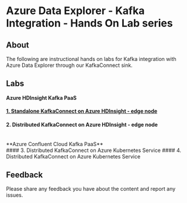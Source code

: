 # Azure Data Explorer - Kafka Integration - Hands On Lab series


## About
The following are instructional hands on labs for Kafka integration with Azure Data Explorer through our KafkaConnect sink.

## Labs
**Azure HDInsight Kafka PaaS**<br>
#### [1.  Standalone KafkaConnect on Azure HDInsight - edge node](hdi-standalone-nonesp/README.md)
#### 2.  Distributed KafkaConnect on Azure HDInsight - edge node
<br>
**Azure Confluent Cloud Kafka PaaS**<br>
#### 3.  Distributed KafkaConnect on Azure Kubernetes Service
#### 4.  Distributed KafkaConnect on Azure Kubernetes Service

## Feedback
Please share any feedback you have about the content and report any issues.

